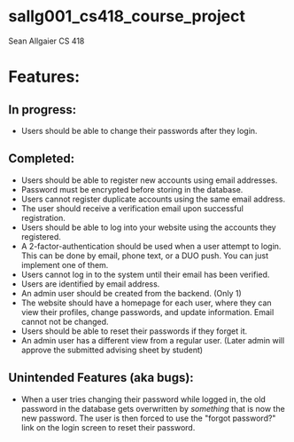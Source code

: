 # sallg001_cs418_course_project

Sean Allgaier
CS 418


# Features:

## In progress:
* Users should be able to change their passwords after they login.

## Completed:
* Users should be able to register new accounts using email addresses.
* Password must be encrypted before storing in the database.
* Users cannot register duplicate accounts using the same email address.
* The user should receive a verification email upon successful registration.
* Users should be able to log into your website using the accounts they registered.
* A 2-factor-authentication should be used when a user attempt to login. This can be done by email, phone text, or a DUO push. You can just implement one of them.
* Users cannot log in to the system until their email has been verified.
* Users are identified by email address.
* An admin user should be created from the backend. (Only 1)
* The website should have a homepage for each user, where they can view their profiles, change passwords, and update information. Email cannot not be changed.
* Users should be able to reset their passwords if they forget it.
* An admin user has a different view from a regular user. (Later admin will approve the submitted advising sheet by student)

## Unintended Features (aka bugs):
* When a user tries changing their password while logged in, the old password in the database gets overwritten by *something* that is now the new password. The user is then forced to use the "forgot password?" link on the login screen to reset their password.
